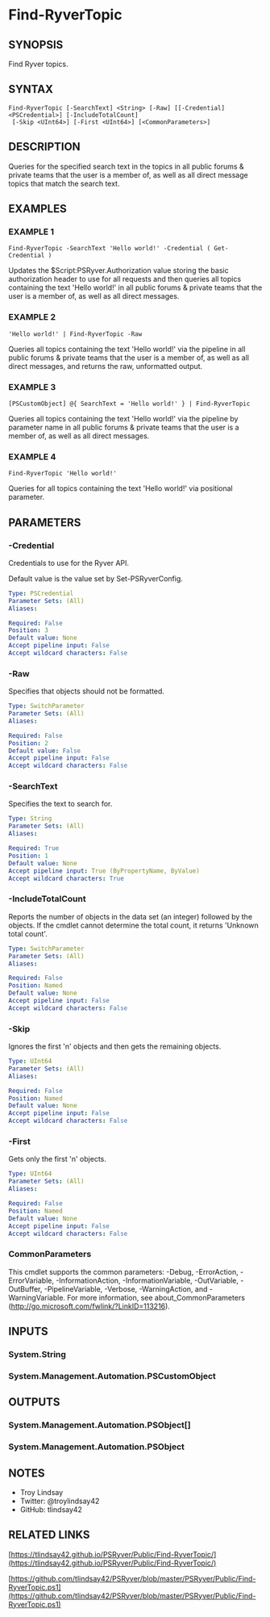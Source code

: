# Find-RyverTopic

## SYNOPSIS
Find Ryver topics.

## SYNTAX

```
Find-RyverTopic [-SearchText] <String> [-Raw] [[-Credential] <PSCredential>] [-IncludeTotalCount]
 [-Skip <UInt64>] [-First <UInt64>] [<CommonParameters>]
```

## DESCRIPTION
Queries for the specified search text in the topics in all public forums &
private teams that the user is a member of, as well as all direct message
topics that match the search text.

## EXAMPLES

### EXAMPLE 1
```
Find-RyverTopic -SearchText 'Hello world!' -Credential ( Get-Credential )
```

Updates the $Script:PSRyver.Authorization value storing the basic
authorization header to use for all requests and then queries all topics
containing the text 'Hello world!' in all public forums & private teams that
the user is a member of, as well as all direct messages.

### EXAMPLE 2
```
'Hello world!' | Find-RyverTopic -Raw
```

Queries all topics containing the text 'Hello world!' via the pipeline in all
public forums & private teams that the user is a member of, as well as all
direct messages, and returns the raw, unformatted output.

### EXAMPLE 3
```
[PSCustomObject] @{ SearchText = 'Hello world!' } | Find-RyverTopic
```

Queries all topics containing the text 'Hello world!' via the pipeline by
parameter name in all public forums & private teams that the user is a member
of, as well as all direct messages.

### EXAMPLE 4
```
Find-RyverTopic 'Hello world!'
```

Queries for all topics containing the text 'Hello world!' via positional
parameter.

## PARAMETERS

### -Credential
Credentials to use for the Ryver API.

Default value is the value set by Set-PSRyverConfig.

```yaml
Type: PSCredential
Parameter Sets: (All)
Aliases:

Required: False
Position: 3
Default value: None
Accept pipeline input: False
Accept wildcard characters: False
```

### -Raw
Specifies that objects should not be formatted.

```yaml
Type: SwitchParameter
Parameter Sets: (All)
Aliases:

Required: False
Position: 2
Default value: False
Accept pipeline input: False
Accept wildcard characters: False
```

### -SearchText
Specifies the text to search for.

```yaml
Type: String
Parameter Sets: (All)
Aliases:

Required: True
Position: 1
Default value: None
Accept pipeline input: True (ByPropertyName, ByValue)
Accept wildcard characters: True
```

### -IncludeTotalCount
Reports the number of objects in the data set (an integer) followed by the objects.
If the cmdlet cannot determine the total count, it returns 'Unknown total count'.

```yaml
Type: SwitchParameter
Parameter Sets: (All)
Aliases:

Required: False
Position: Named
Default value: None
Accept pipeline input: False
Accept wildcard characters: False
```

### -Skip
Ignores the first 'n' objects and then gets the remaining objects.

```yaml
Type: UInt64
Parameter Sets: (All)
Aliases:

Required: False
Position: Named
Default value: None
Accept pipeline input: False
Accept wildcard characters: False
```

### -First
Gets only the first 'n' objects.

```yaml
Type: UInt64
Parameter Sets: (All)
Aliases:

Required: False
Position: Named
Default value: None
Accept pipeline input: False
Accept wildcard characters: False
```

### CommonParameters
This cmdlet supports the common parameters: -Debug, -ErrorAction, -ErrorVariable, -InformationAction, -InformationVariable, -OutVariable, -OutBuffer, -PipelineVariable, -Verbose, -WarningAction, and -WarningVariable.
For more information, see about_CommonParameters (http://go.microsoft.com/fwlink/?LinkID=113216).

## INPUTS

### System.String
### System.Management.Automation.PSCustomObject
## OUTPUTS

### System.Management.Automation.PSObject[]
### System.Management.Automation.PSObject
## NOTES
- Troy Lindsay
- Twitter: @troylindsay42
- GitHub: tlindsay42

## RELATED LINKS

[https://tlindsay42.github.io/PSRyver/Public/Find-RyverTopic/](https://tlindsay42.github.io/PSRyver/Public/Find-RyverTopic/)

[https://github.com/tlindsay42/PSRyver/blob/master/PSRyver/Public/Find-RyverTopic.ps1](https://github.com/tlindsay42/PSRyver/blob/master/PSRyver/Public/Find-RyverTopic.ps1)

